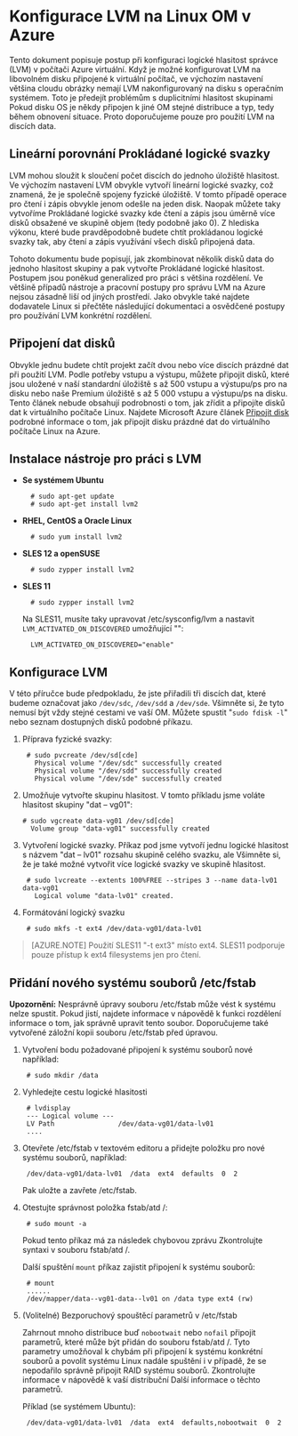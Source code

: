 <properties 
    pageTitle="Konfigurace LVM na virtuální počítač Linux | Microsoft Azure" 
    description="Informace o konfiguraci LVM Linux v Azure." 
    services="virtual-machines-linux" 
    documentationCenter="na" 
    authors="szarkos"  
    manager="timlt" 
    editor="tysonn"
    tag="azure-service-management,azure-resource-manager" />

<tags 
    ms.service="virtual-machines-linux" 
    ms.workload="infrastructure-services" 
    ms.tgt_pltfrm="vm-linux" 
    ms.devlang="na" 
    ms.topic="article" 
    ms.date="08/24/2016" 
    ms.author="szark"/>


# <a name="configure-lvm-on-a-linux-vm-in-azure"></a>Konfigurace LVM na Linux OM v Azure

Tento dokument popisuje postup při konfiguraci logické hlasitost správce (LVM) v počítači Azure virtuální. Když je možné konfigurovat LVM na libovolném disku připojené k virtuální počítač, ve výchozím nastavení většina cloudu obrázky nemají LVM nakonfigurovaný na disku s operačním systémem. Toto je předejít problémům s duplicitními hlasitost skupinami Pokud disku OS je někdy připojen k jiné OM stejné distribuce a typ, tedy během obnovení situace. Proto doporučujeme pouze pro použití LVM na discích data.


## <a name="linear-vs-striped-logical-volumes"></a>Lineární porovnání Prokládané logické svazky

LVM mohou sloužit k sloučení počet discích do jednoho úložiště hlasitost. Ve výchozím nastavení LVM obvykle vytvoří lineární logické svazky, což znamená, že je společně spojeny fyzické úložiště. V tomto případě operace pro čtení i zápis obvykle jenom odešle na jeden disk. Naopak můžete taky vytvoříme Prokládané logické svazky kde čtení a zápis jsou úměrně více disků obsažené ve skupině objem (tedy podobně jako 0). Z hlediska výkonu, které bude pravděpodobně budete chtít prokládanou logické svazky tak, aby čtení a zápis využívání všech disků připojená data.

Tohoto dokumentu bude popisují, jak zkombinovat několik disků data do jednoho hlasitost skupiny a pak vytvořte Prokládané logické hlasitost. Postupem jsou poněkud generalized pro práci s většina rozdělení. Ve většině případů nástroje a pracovní postupy pro správu LVM na Azure nejsou zásadně liší od jiných prostředí. Jako obvykle také najdete dodavatele Linux si přečtěte následující dokumentaci a osvědčené postupy pro používání LVM konkrétní rozdělení.


## <a name="attaching-data-disks"></a>Připojení dat disků
Obvykle jednu budete chtít projekt začít dvou nebo více discích prázdné dat při použití LVM. Podle potřeby vstupu a výstupu, můžete připojit disků, které jsou uložené v naší standardní úložiště s až 500 vstupu a výstupu/ps pro na disku nebo naše Premium úložiště s až 5 000 vstupu a výstupu/ps na disku. Tento článek nebude obsahují podrobnosti o tom, jak zřídit a připojíte disků dat k virtuálního počítače Linux. Najdete Microsoft Azure článek [Připojit disk](virtual-machines-linux-add-disk.md) podrobné informace o tom, jak připojit disku prázdné dat do virtuálního počítače Linux na Azure.

## <a name="install-the-lvm-utilities"></a>Instalace nástroje pro práci s LVM

- **Se systémem Ubuntu**

        # sudo apt-get update
        # sudo apt-get install lvm2

- **RHEL, CentOS a Oracle Linux**

        # sudo yum install lvm2

- **SLES 12 a openSUSE**

        # sudo zypper install lvm2

- **SLES 11**

        # sudo zypper install lvm2

    Na SLES11, musíte taky upravovat /etc/sysconfig/lvm a nastavit `LVM_ACTIVATED_ON_DISCOVERED` umožňující "":

        LVM_ACTIVATED_ON_DISCOVERED="enable" 


## <a name="configure-lvm"></a>Konfigurace LVM
V této příručce bude předpokladu, že jste přiřadili tři discích dat, které budeme označovat jako `/dev/sdc`, `/dev/sdd` a `/dev/sde`. Všimněte si, že tyto nemusí být vždy stejné cestami ve vaší OM. Můžete spustit "`sudo fdisk -l`" nebo seznam dostupných disků podobné příkazu.

1. Příprava fyzické svazky:

        # sudo pvcreate /dev/sd[cde]
          Physical volume "/dev/sdc" successfully created
          Physical volume "/dev/sdd" successfully created
          Physical volume "/dev/sde" successfully created


2.  Umožňuje vytvořte skupinu hlasitost. V tomto příkladu jsme voláte hlasitost skupiny "dat – vg01":

        # sudo vgcreate data-vg01 /dev/sd[cde]
          Volume group "data-vg01" successfully created


3. Vytvoření logické svazky. Příkaz pod jsme vytvoří jednu logické hlasitost s názvem "dat – lv01" rozsahu skupině celého svazku, ale Všimněte si, že je také možné vytvořit více logické svazky ve skupině hlasitost.

        # sudo lvcreate --extents 100%FREE --stripes 3 --name data-lv01 data-vg01
          Logical volume "data-lv01" created.


4. Formátování logický svazku

        # sudo mkfs -t ext4 /dev/data-vg01/data-lv01

  >[AZURE.NOTE] Použití SLES11 "-t ext3" místo ext4. SLES11 podporuje pouze přístup k ext4 filesystems jen pro čtení.


## <a name="add-the-new-file-system-to-etcfstab"></a>Přidání nového systému souborů /etc/fstab

**Upozornění:** Nesprávně úpravy souboru /etc/fstab může vést k systému nelze spustit. Pokud jistí, najdete informace v nápovědě k funkci rozdělení informace o tom, jak správně upravit tento soubor. Doporučujeme také vytvořené záložní kopii souboru /etc/fstab před úpravou.

1. Vytvoření bodu požadované připojení k systému souborů nové například:

        # sudo mkdir /data


2. Vyhledejte cestu logické hlasitosti

        # lvdisplay
        --- Logical volume ---
        LV Path                /dev/data-vg01/data-lv01
        ....


3. Otevřete /etc/fstab v textovém editoru a přidejte položku pro nové systému souborů, například:

        /dev/data-vg01/data-lv01  /data  ext4  defaults  0  2

    Pak uložte a zavřete /etc/fstab.


4. Otestujte správnost položka fstab/atd /:

        # sudo mount -a

    Pokud tento příkaz má za následek chybovou zprávu Zkontrolujte syntaxi v souboru fstab/atd /.

    Další spuštění `mount` příkaz zajistit připojení k systému souborů:

        # mount
        ......
        /dev/mapper/data--vg01-data--lv01 on /data type ext4 (rw)


5. (Volitelné) Bezporuchový spouštěcí parametrů v /etc/fstab

    Zahrnout mnoho distribuce buď `nobootwait` nebo `nofail` připojit parametrů, které může být přidán do souboru fstab/atd /. Tyto parametry umožňoval k chybám při připojení k systému konkrétní souborů a povolit systému Linux nadále spuštění i v případě, že se nepodařilo správně připojit RAID systému souborů. Zkontrolujte informace v nápovědě k vaší distribuční Další informace o těchto parametrů.

    Příklad (se systémem Ubuntu):

        /dev/data-vg01/data-lv01  /data  ext4  defaults,nobootwait  0  2
